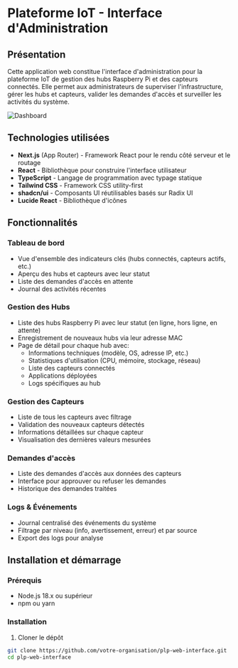 # Plateforme IoT - Interface d'Administration

## Présentation

Cette application web constitue l'interface d'administration pour la plateforme IoT de gestion des hubs Raspberry Pi et des capteurs connectés. Elle permet aux administrateurs de superviser l'infrastructure, gérer les hubs et capteurs, valider les demandes d'accès et surveiller les activités du système.

![Dashboard](./public/dashboard-preview.png)

## Technologies utilisées

- **Next.js** (App Router) - Framework React pour le rendu côté serveur et le routage
- **React** - Bibliothèque pour construire l'interface utilisateur
- **TypeScript** - Langage de programmation avec typage statique
- **Tailwind CSS** - Framework CSS utility-first
- **shadcn/ui** - Composants UI réutilisables basés sur Radix UI
- **Lucide React** - Bibliothèque d'icônes

## Fonctionnalités

### Tableau de bord
- Vue d'ensemble des indicateurs clés (hubs connectés, capteurs actifs, etc.)
- Aperçu des hubs et capteurs avec leur statut
- Liste des demandes d'accès en attente
- Journal des activités récentes

### Gestion des Hubs
- Liste des hubs Raspberry Pi avec leur statut (en ligne, hors ligne, en attente)
- Enregistrement de nouveaux hubs via leur adresse MAC
- Page de détail pour chaque hub avec:
  - Informations techniques (modèle, OS, adresse IP, etc.)
  - Statistiques d'utilisation (CPU, mémoire, stockage, réseau)
  - Liste des capteurs connectés
  - Applications déployées
  - Logs spécifiques au hub

### Gestion des Capteurs
- Liste de tous les capteurs avec filtrage
- Validation des nouveaux capteurs détectés
- Informations détaillées sur chaque capteur
- Visualisation des dernières valeurs mesurées

### Demandes d'accès
- Liste des demandes d'accès aux données des capteurs
- Interface pour approuver ou refuser les demandes
- Historique des demandes traitées

### Logs & Événements
- Journal centralisé des événements du système
- Filtrage par niveau (info, avertissement, erreur) et par source
- Export des logs pour analyse

## Installation et démarrage

### Prérequis
- Node.js 18.x ou supérieur
- npm ou yarn

### Installation

1. Cloner le dépôt
```bash
git clone https://github.com/votre-organisation/plp-web-interface.git
cd plp-web-interface
